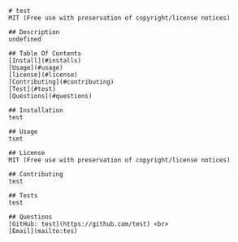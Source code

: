 
    # test
    MIT (Free use with preservation of copyright/license notices)

    ## Description
    undefined

    ## Table Of Contents
    [Install](#installs)
    [Usage](#usage)
    [license](#license)
    [Contributing](#contributing)
    [Test](#test)
    [Questions](#questions)

    ## Installation
    test

    ## Usage
    tset

    ## License 
    MIT (Free use with preservation of copyright/license notices)

    ## Contributing
    test

    ## Tests 
    test

    ## Questions 
    [GitHub: test](https://github.com/test) <br> 
    [Email](mailto:tes)
    
    